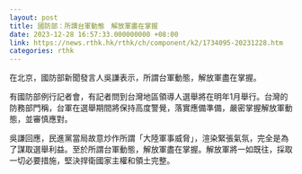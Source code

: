 ```yaml
---
layout: post
title: 國防部：所謂台軍動態　解放軍盡在掌握
date: 2023-12-28 16:57:33.000000000 +08:00
link: https://news.rthk.hk/rthk/ch/component/k2/1734095-20231228.htm
categories: rthk
---
```


在北京，國防部新聞發言人吳謙表示，所謂台軍動態，解放軍盡在掌握。

有國防部例行記者會，有記者問到台灣地區領導人選舉將在明年1月舉行。台灣的防務部門稱，台軍在選舉期間將保持高度警覺，落實應備準備，嚴密掌握解放軍動態，並審慎應對。

吳謙回應，民進黨當局故意炒作所謂「大陸軍事威脅」，渲染緊張氣氛，完全是為了謀取選舉利益。至於所謂台軍動態，解放軍盡在掌握。解放軍將一如既往，採取一切必要措施，堅決捍衛國家主權和領土完整。
